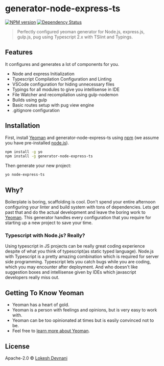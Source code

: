 # generator-node-express-ts
[![NPM version][npm-image]][npm-url] [![Dependency Status][daviddm-image]][daviddm-url]
> Perfectly configured yeoman generator for Node.js, express.js, gulp.js, pug using Typescript 2.x with TSlint and Typings.

## Features
It configures and generates a lot of components for you.

 * Node and express Initialization
 * Typescript Compilation Configuration and Linting
 * VSCode configuration for hiding unnecessary files
 * Typings for all modules to give you intellisense in IDE
 * File Watcher and recompilation using gulp-nodemon
 * Builds using gulp
 * Basic routes setup with pug view engine
 * .gitignore configuration

## Installation

First, install [Yeoman](http://yeoman.io) and generator-node-express-ts using [npm](https://www.npmjs.com/) (we assume you have pre-installed [node.js](https://nodejs.org/)).

```bash
npm install -g yo
npm install -g generator-node-express-ts
```

Then generate your new project:

```bash
yo node-express-ts
```

## Why?

Boilerplate is boring, scaffolding is cool. Don't spend your entire afternoon configuring your linter and build system with tons of dependencies.
Lets get past that and do the actual development and leave the boring work to [Yeoman](http://yeoman.io). 
This generator handles every configuration that you require for starting up a new project to save your time.

### Typescript with Node.js? Really?

Using typescript in JS projects can be really great coding experience despite of what you think of typescript(as static typed language). 
Node.js with Typescript is a pretty amazing combination which is required for server side programming. Typescript lets you catch bugs while you are coding, which you may encounter after deployment.
And who doesn't like suggestion boxes and intellisense given by IDEs which javascript developers really miss out.


## Getting To Know Yeoman

 * Yeoman has a heart of gold.
 * Yeoman is a person with feelings and opinions, but is very easy to work with.
 * Yeoman can be too opinionated at times but is easily convinced not to be.
 * Feel free to [learn more about Yeoman](http://yeoman.io/).

## License

Apache-2.0 © [Lokesh Devnani](https://lokeshd.com)


[npm-image]: https://badge.fury.io/js/generator-node-express-ts.svg
[npm-url]: https://npmjs.org/package/generator-node-express-ts
[travis-image]: https://travis-ci.org/lokeshthegenius/generator-node-express-ts.svg?branch=master
[travis-url]: https://travis-ci.org/lokeshthegenius/generator-node-express-ts
[daviddm-image]: https://david-dm.org/lokeshthegenius/generator-node-express-ts.svg?theme=shields.io
[daviddm-url]: https://david-dm.org/lokeshthegenius/generator-node-express-ts
